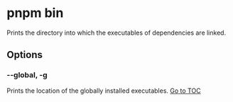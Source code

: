 
# pnpm bin


Prints the directory into which the executables of dependencies are linked.

## Options

### --global, -g

Prints the location of the globally installed executables.
<span style='float: footnote;'><a href="../index.html#toc">Go to TOC</a></span>
